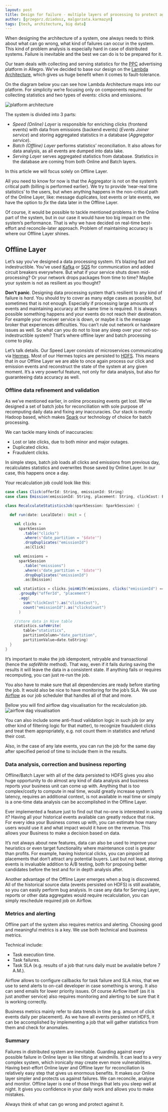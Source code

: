 ```yaml
---
layout: post
title: Design for failure - multiple layers of processing to protect against failures.
author: [grzegorz.dziadosz, malgorzata.karmazyn]
tags: [tech, architecture, big data]
---
```



When designing the architecture of a system, one always needs to think about what can go wrong, 
what kind of failures can occur in the system. This kind of problem analysis is especially hard in case of distributed 
systems. Failure is inevitable and the best we can do is to be prepared for it.

Our team deals with collecting and serving statistics for the [PPC](https://en.wikipedia.org/wiki/Pay-per-click) advertising platform in Allegro.
We've decided to base our design on the [Lambda Architecture](http://lambda-architecture.net/), which gives us huge
benefit when it comes to fault-tolerance.

On the diagram below you can see how Lambda Architecture maps into our platform.
For simplicity we’re focusing only on components required for collecting statistics and two types of events:
clicks and emissions.

<img alt="platform architecture" src="/img/articles/2019-10-06-design-for-failure/architecture.png" />

The system is divided into 3 parts:
* _Speed (Online) Layer_ is responsible for enriching clicks (frontend events) with data from emissions
(backend events) (_Events Joiner service_) and storing aggregated statistics in a database (_Aggregator service_).
* _Batch (Offline) Layer_ performs statistics’ reconciliation. It also allows for data analysis, as all events
are dumped into data lake.
* _Serving Layer_ serves aggregated statistics from database. Statistics in the database are coming from both
Online and Batch layers.

In this article we will focus solely on Offline Layer.

All you need to know for now is that the Aggregator is not on the system’s critical path (billing is performed earlier). 
We try to provide ‘near-real time statistics’ to the users, but when anything happens in the non-critical path of the 
Online Layer, like: message duplicates, lost events or late events, we have the option to _fix_ the data later in the 
Offline Layer.

Of course, it would be possible to tackle mentioned problems in the Online part of the system, but in our case it would
have too big impact on the system’s performance. That is why we have decided on real-time best-effort and 
reconcile-later approach. Problem of maintaining accuracy is where our Offline Layer shines.

## Offline Layer

Let’s say you’ve designed a data processing system. It’s blazing fast and indestructible. You’ve used
[Kafka](https://kafka.apache.org/) or [SQS](https://aws.amazon.com/sqs/) for communication and added circuit breakers
everywhere. But what if your service shuts down mid-processing? Or your network drops packages from time to time?
Maybe your system is not as resilient as you thought?

**Don’t panic**. Designing data processing system that’s resilient to any kind of failure is _hard_. You should try to
cover as many edge cases as possible, but sometimes that is not enough. Especially if processing large amounts of events
and maintaining accuracy at the same time is required. It is always possible something happens and your events do not
reach their destination. For example your receiver service is down, or maybe it is the message broker that experiences
difficulties. You can’t rule out network or hardware issues as well. So what can you do not to lose any sleep over your
not-so-indestructible system? That’s where offline layer and batch processing come to play.

Let’s talk details. Our Speed Layer consists of microservices communicating via [Hermes](http://hermes.allegro.tech/).
Most of our Hermes topics are persisted to [HDFS](https://en.wikipedia.org/wiki/Apache_Hadoop#HDFS).
This means that in our Offline Layer we are able to once again process our click and emission events and reconstruct
the state of the system at any given moment.
It’s a very powerful feature, not only for data analysis, but also for guaranteeing data accuracy as well.

### Offline data refinement and validation

As we’ve mentioned earlier, in online processing events get lost. We’ve designed a set of batch jobs for reconciliation
with sole purpose of recomputing daily data and fixing any inaccuracies. Our stack is mostly Hadoop based, 
which makes [Spark](https://spark.apache.org/) our technology of choice for batch processing. 

We can tackle many kinds of inaccuracies:
* Lost or late clicks, due to both minor and major outages.
* Duplicated clicks.
* Fraudulent clicks.

In simple steps, batch job loads all clicks and emissions from previous day, recalculates statistics and overwrites
those saved by Online Layer. In our case, this happens once a day. 

Your recalculation job could look like this:
```scala
case class Click(offerId: String, emissionId: String)
case class Emission(emissionId: String, placement: String, clickCost: BigDecimal)

class RecalculateStatisticsJob(sparkSession: SparkSession) {

  def run(date: LocalDate): Unit = {

    val clicks =
      sparkSession
        .table("clicks")
        .where(s"date_partition = '$date'")
        .dropDuplicates("emissionId") 
        .as[Click]

    val emissions =
      sparkSession
        .table("emissions")
        .where(s"date_partition = '$date'")
        .dropDuplicates("emissionId")
        .as[Emission]

    val statistics = clicks.joinWith(emissions, clicks("emissionId") === emissions("emissionId"))
      .groupBy("offerId", "placement")
      .agg(
        sum("clickCost").as("clicksCost"),
        count("emissionId").as("clicksCount")
      )

    //store data in Hive table
    statistics.safeWrite(
        table="statistics",
        partitionColumn="date_partition",
        partitionValue=date.toString)
  }
}
```
It’s important to make the job idempotent, retryable and transactional (hence the _safeWrite_ method).
That way, even if it fails during saving the results it will leave the data in a consistent state.
If anything fails or requires recomputing, you can just re-run the job.

You also have to make sure that all dependencies are ready before starting the job. It would also be nice to have
monitoring for the job’s SLA. We use [Airflow](https://airflow.apache.org/) as our job scheduler that handles
all of that and more.

Bellow you will find airflow dag visualisation for the recalculation job.
<img alt="airflow dag visualisation" src="/img/articles/2019-10-06-design-for-failure/airflow.png" />

You can also include some anti-fraud validation logic in such job (or any other kind of filtering logic for that matter), 
to recognize fraudulent clicks and treat them appropriately, e.g. not count them in statistics and refund their cost.

Also, in the case of any late events, you can run the job for the same day after specified period of time to
include them in the results.

### Data analysis, correction and business reporting
Offline/Batch Layer with all of the data persisted to HDFS gives you also huge opportunity to do almost any kind of data
analysis and business reports your business unit can come up with. Anything that is too complex/costly to compute
in real time, would greatly increase system’s latency, requires an additional context, is not available in real time
or simply is a one-time data analysis can be accomplished in the Offline Layer.

Ever implemented a feature just to find out that no-one is interested in using it? Having all your historical events
available can greatly reduce that risk. For every idea your Business comes up with, you can estimate how many users
would use it and what impact would it have on the revenue. This allows your Business to make a decision based on data.

It’s not always about new features, data can also be used to improve your heuristics or even target functionality where
maintenance cost is greater than profits. For example, having historical clicks, you can pinpoint ad placements that
don’t attract any potential buyers. Last but not least, storing events is invaluable addition to A/B testing, both for
proposing better candidates before the test and for in depth analysis after.

Another advantage of the Offline Layer emerges when a bug is discovered. All of the historical source data (events
persisted on HDFS) is still available, so you can easily perform bug analysis. In case any data for Serving Layer,
reports or other data aggregates would require recalculation, you can simply reschedule required job on Airflow.

### Metrics and alerting
Offline part of the system also requires metrics and alerting. Choosing good and meaningful metrics is a key. 
We use both technical and business metrics.

Technical include:
* Task execution time.
* Task failures.
* Task SLA (e.g. results of a job that runs daily must be available before 7 A.M.).

Airflow allows to configure callbacks for task failure and SLA miss, that we use to send alerts to on-call developer
in case something is wrong. It also can send emails for lower priority issues. Of course Airflow itself (as it is just
another service) also requires monitoring and alerting to be sure that it is working correctly.

Business metrics mainly refer to data trends in time (e.g. amount of click events daily per placement). As we have all
events persisted on HDFS, it can be accomplished by implementing a job that will gather statistics from them and check
for anomalies.

### Summary
Failures in distributed system are inevitable. Guarding against every possible failure in Online layer is like tilting
at windmills. It can lead to a very complex system, which ironically may create even more vulnerabilities.
Having  best-effort Online layer and Offline layer for reconciliation is relatively easy step that gives us enormous
benefits. It makes our Online layer simpler and protects us against failures. We can reconcile, analyse and monitor.
Offline layer is one of those things that lets you sleep well at night. It gives you confidence in your daily work and
allows you to make mistakes.

Always think of what can go wrong and protect against it.
